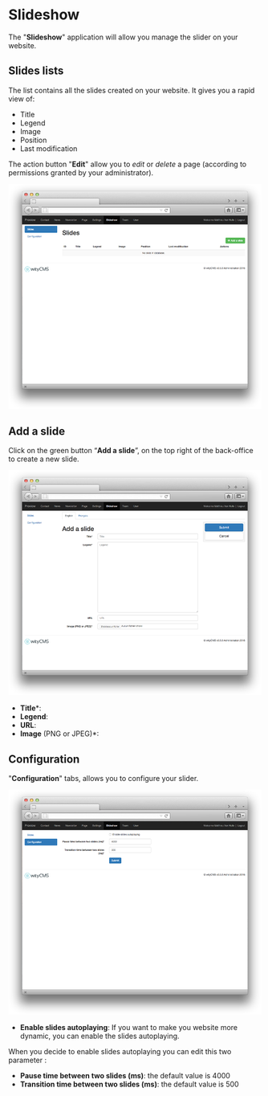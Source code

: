 # Slideshow

The "**Slideshow**" application will allow you manage the slider on your website.

## Slides lists

The list contains all the slides created on your website. It gives you a rapid view of: 

* Title
* Legend
* Image
* Position
* Last modification

The action button "**Edit**" allow you to *edit* or *delete* a page (according to permissions granted by your administrator).

![](slideshow-01.png)
## Add a slide

Click on the green button “**Add a slide**”, on the top right of the back-office to create a new slide.

![](slideshow-02.png)

* **Title***:
* **Legend**:
* **URL**:
* **Image** (PNG or JPEG)*:

## Configuration

"**Configuration**" tabs, allows you to configure your slider.

![](slideshow-03.png)

* **Enable slides autoplaying**: If you want to make you website more dynamic, you can enable the slides autoplaying. 

When you decide to enable slides autoplaying you can edit this two parameter : 

* **Pause time between two slides (ms)**: the default value is 4000
* **Transition time between two slides (ms)**: the default value is 500